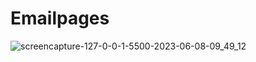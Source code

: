 # Emailpages

![screencapture-127-0-0-1-5500-2023-06-08-09_49_12](https://github.com/kleber-matos/emailpages/assets/94052079/78105cdb-bec3-4b30-ac88-14985feb76f0)
